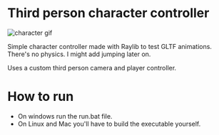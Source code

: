 # Third person character controller
![character gif](https://user-images.githubusercontent.com/60740181/210362255-6dd26f39-cb90-4058-affa-b3d705e1e0ba.gif)

Simple character controller made with Raylib to test GLTF animations.
There's no physics. I might add jumping later on.


Uses a custom third person camera and player controller.

# How to run
- On windows run the run.bat file.
- On Linux and Mac you'll have to build the executable yourself.
